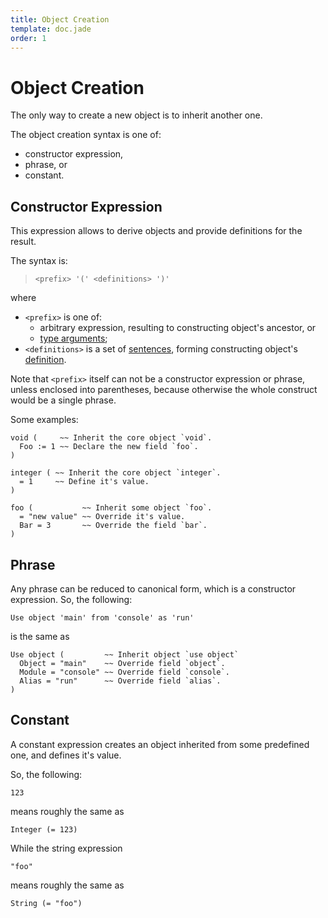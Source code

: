 ```yaml
---
title: Object Creation
template: doc.jade
order: 1
---
```


Object Creation
===============
<!--
Copyright (C) 2010-2014 Ruslan Lopatin.
Permission is granted to copy, distribute and/or modify this document
under the terms of the GNU Free Documentation License, Version 1.3
or any later version published by the Free Software Foundation;
with no Invariant Sections, no Front-Cover Texts, and no Back-Cover Texts.
A copy of the license is included in the section entitled "GNU
Free Documentation License".
-->

The only way to create a new object is to inherit another one.

The object creation syntax is one of:

* constructor expression,
* phrase, or
* constant.


Constructor Expression
----------------------

This expression allows to derive objects and provide definitions for the result.

The syntax is:
> `<prefix> '(' <definitions> ')'`

where

* `<prefix>` is one of:
    * arbitrary expression, resulting to constructing object's ancestor, or
    * [type arguments](../core/type_parameters.html#type-arguments);
* `<definitions>` is a set of [sentences](../sentences/index.html), forming
  constructing object's [definition](definition.html).

Note that `<prefix>` itself can not be a constructor expression or phrase,
unless enclosed into parentheses, because otherwise the whole construct would be
a single phrase.

Some examples:
```o42a
void (     ~~ Inherit the core object `void`.
  Foo := 1 ~~ Declare the new field `foo`.
)
```

```o42a
integer ( ~~ Inherit the core object `integer`.
  = 1     ~~ Define it's value.
)
```

```o42a
foo (           ~~ Inherit some object `foo`.
  = "new value" ~~ Override it's value.
  Bar = 3       ~~ Override the field `bar`. 
)
```


Phrase
------

Any phrase can be reduced to canonical form, which is a constructor expression.
So, the following:
```o42a
Use object 'main' from 'console' as 'run'
```

is the same as
```o42a
Use object (         ~~ Inherit object `use object`
  Object = "main"    ~~ Override field `object`.
  Module = "console" ~~ Override field `console`.
  Alias = "run"      ~~ Override field `alias`.
)
```


Constant
--------

A constant expression creates an object inherited from some predefined one,
and defines it's value.

So, the following:
```o42a
123
```

means roughly the same as
```o42a
Integer (= 123)
```

While the string expression
```o42a
"foo"
```

means roughly the same as
```o42a
String (= "foo")
```
